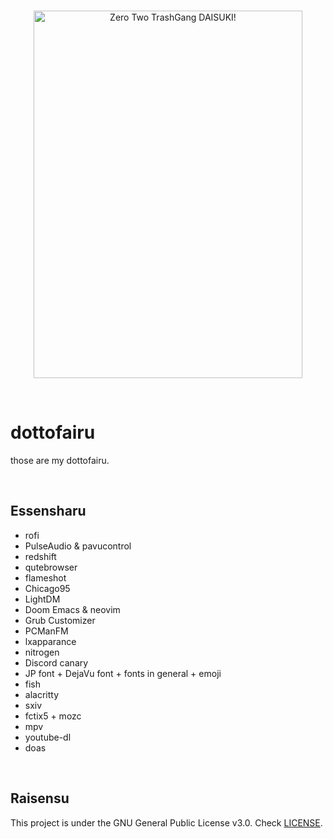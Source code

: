 <br>
<p align="center">
  <img src="https://i.imgur.com/PPTH3lA.png" alt="Zero Two TrashGang DAISUKI!" width="430" height="588">
  </p>
  <br>
  

# dottofairu #

those are my dottofairu.

<br>

## Essensharu ##

- rofi
- PulseAudio & pavucontrol
- redshift
- qutebrowser
- flameshot
- Chicago95
- LightDM
- Doom Emacs & neovim
- Grub Customizer
- PCManFM
- lxapparance
- nitrogen
- Discord canary
- JP font + DejaVu font + fonts in general + emoji
- fish
- alacritty
- sxiv
- fctix5 + mozc
- mpv
- youtube-dl
- doas

<br>

## Raisensu ##
This project is under the GNU General Public License v3.0. Check [LICENSE](https://github.com/Scxrpion69/dotfiles/blob/master/LICENSE/ "LICENSE").
